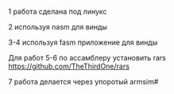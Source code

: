 1 работа сделана под линукс

2 используя nasm для винды

3-4 используя fasm приложение для винды

Для работ 5-6 по ассамблеру установить rars
https://github.com/TheThirdOne/rars

7 работа делается через упоротый armsim#
